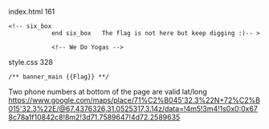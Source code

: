index.html 161

```
<!-- six_box
            end six_box   The flag is not here but keep digging :)-- >

            <!-- We Do Yogas -->
```

style.css 328

```
/** banner_main {{Flag}} **/
```

Two phone numbers at bottom of the page are valid lat/long
https://www.google.com/maps/place/71%C2%B045'32.3%22N+72%C2%B015'32.3%22E/@67.4376326,31.0525317,3.14z/data=!4m5!3m4!1s0x0:0x678c78a1f10842c8!8m2!3d71.7589647!4d72.2589635